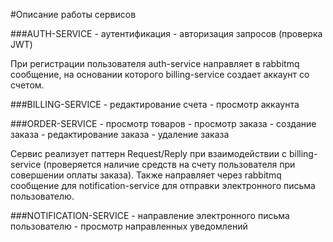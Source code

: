#Описание работы сервисов

###AUTH-SERVICE
	- аутентификация
	- авторизация запросов (проверка JWT)

При регистрации пользователя auth-service направляет в rabbitmq сообщение, на основании которого billing-service создает аккаунт со счетом.

###BILLING-SERVICE
	- редактирование счета
	- просмотр аккаунта

###ORDER-SERVICE
	- просмотр товаров
	- просмотр заказа
	- создание заказа
	- редактирование заказа
	- удаление заказа

Сервис реализует паттерн Request/Reply при взаимодействии с billing-service (проверяется наличие средств на счету пользователя при совершении оплаты заказа). Также направляет через rabbitmq сообщение для notification-service для отправки электронного письма пользователю.

###NOTIFICATION-SERVICE
	- направление электронного письма пользователю
	- просмотр направленных уведомлений

